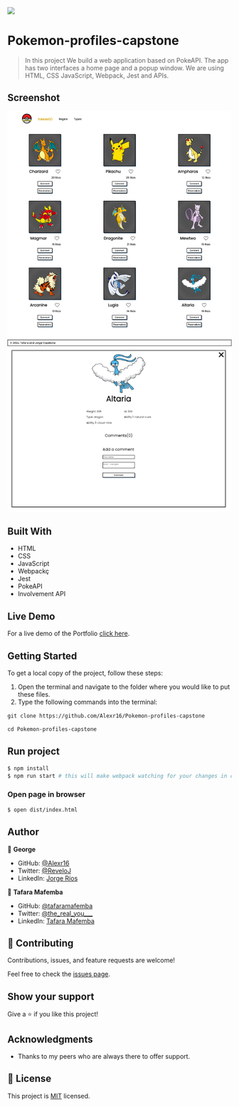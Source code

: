 ![](https://img.shields.io/badge/Microverse-blueviolet)

# Pokemon-profiles-capstone

> In this project We build a web application based on PokeAPI. The app has two interfaces a home page and a popup window. We are using HTML, CSS JavaScript, Webpack, Jest and APIs.

## Screenshot

<img src="./homePage.png">
<img src="./popUP.png">

## Built With

- HTML
- CSS
- JavaScript
- Webpackç
- Jest
- PokeAPI
- Involvement API

## Live Demo
For a live demo of the Portfolio [click here](https://Alexr16.github.io/Pokemon-profiles-capstone/).


## Getting Started

To get a local copy of the project, follow these steps: 
1. Open the terminal and navigate to the folder where you would like to put these files.
2. Type the following commands into the terminal: 
 ```
 git clone https://github.com/Alexr16/Pokemon-profiles-capstone
 ```
 ```
 cd Pokemon-profiles-capstone
 ```
 
## Run project

```bash
$ npm install
$ npm run start # this will make webpack watching for your changes in code
```

### Open page in browser

```bash
$ open dist/index.html
```

## Author

👤 **George**

- GitHub: [@Alexr16](https://github.com/Alexr16)
- Twitter: [@ReveloJ](https://twitter.com/ReveloJ)
- LinkedIn: [Jorge Ríos](https://www.linkedin.com/in/jorge-r%C3%ADos-3b33ab22b)

👤 **Tafara Mafemba**

- GitHub: [@tafaramafemba](https://github.com/tafaramafemba)
- Twitter: [@the_real_you___](https://twitter.com/the_real_you___)
- LinkedIn: [Tafara Mafemba](https://www.linkedin.com/in/tafara-mafemba-4b82a0156/)

## 🤝 Contributing

Contributions, issues, and feature requests are welcome!

Feel free to check the [issues page](https://github.com/Alexr16/Pokemon-profiles-capstone/issues).

## Show your support

Give a ⭐️ if you like this project!

## Acknowledgments

- Thanks to my peers who are always there to offer support. 

## 📝 License

This project is [MIT](./LICENSE) licensed.
